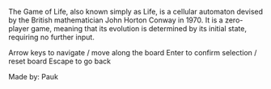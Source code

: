 The Game of Life, also known simply as Life, 
is a cellular automaton devised by the British
mathematician John Horton Conway in 1970.
It is a zero-player game, meaning that its evolution
is determined by its initial state,
requiring no further input.

Arrow keys to navigate / move along the board
Enter to confirm selection / reset board
Escape to go back

Made by: Pauk
